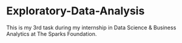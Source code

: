 # Exploratory-Data-Analysis
This is my 3rd task during my internship in Data Science &amp; Business Analytics at The Sparks Foundation.
